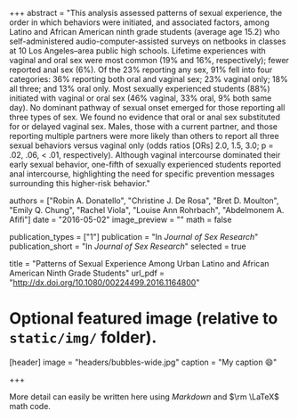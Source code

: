 +++
abstract = "This analysis assessed patterns of sexual experience, the order in which behaviors were initiated, and associated factors, among Latino and African American ninth grade students (average age 15.2) who self-administered audio-computer-assisted surveys on netbooks in classes at 10 Los Angeles–area public high schools. Lifetime experiences with vaginal and oral sex were most common (19% and 16%, respectively); fewer reported anal sex (6%). Of the 23% reporting any sex, 91% fell into four categories: 36% reporting both oral and vaginal sex; 23% vaginal only; 18% all three; and 13% oral only. Most sexually experienced students (88%) initiated with vaginal or oral sex (46% vaginal, 33% oral, 9% both same day). No dominant pathway of sexual onset emerged for those reporting all three types of sex. We found no evidence that oral or anal sex substituted for or delayed vaginal sex. Males, those with a current partner, and those reporting multiple partners were more likely than others to report all three sexual behaviors versus vaginal only (odds ratios [ORs] 2.0, 1.5, 3.0; p = .02, .06, < .01, respectively). Although vaginal intercourse dominated their early sexual behavior, one-fifth of sexually experienced students reported anal intercourse, highlighting the need for specific prevention messages surrounding this higher-risk behavior."

authors = ["Robin A. Donatello", "Christine J. De Rosa", "Bret D. Moulton", "Emily Q. Chung", "Rachel Viola", "Louise Ann Rohrbach", "Abdelmonem A. Afifi"]
date = "2016-05-02"
image_preview = ""
math = false

publication_types = ["1"]
publication = "In *Journal of Sex Research*"
publication_short = "In *Journal of Sex Research*"
selected = true

title = "Patterns of Sexual Experience Among Urban Latino and African American Ninth Grade Students"
url_pdf = "http://dx.doi.org/10.1080/00224499.2016.1164800"

# Optional featured image (relative to `static/img/` folder).
[header]
image = "headers/bubbles-wide.jpg"
caption = "My caption :smile:"

+++

More detail can easily be written here using *Markdown* and $\rm \LaTeX$ math code.
